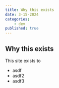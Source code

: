```yaml
---
title: Why this exists
date: 3-15-2024
categories:
    - dev
published: true
---
```


## Why this exists

This site exists to 
- asdf
- asdf2
- asdf3